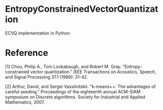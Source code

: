 # EntropyConstrainedVectorQuantization

ECVQ implementation in Python

# Reference

[1] Chou, Philip A., Tom Lookabaugh, and Robert M. Gray. "Entropy-constrained vector quantization." IEEE Transactions on Acoustics, Speech, and Signal Processing 37.1 (1989): 31-42.

[2] Arthur, David, and Sergei Vassilvitskii. "k-means++: The advantages of careful seeding." Proceedings of the eighteenth annual ACM-SIAM symposium on Discrete algorithms. Society for Industrial and Applied Mathematics, 2007.

